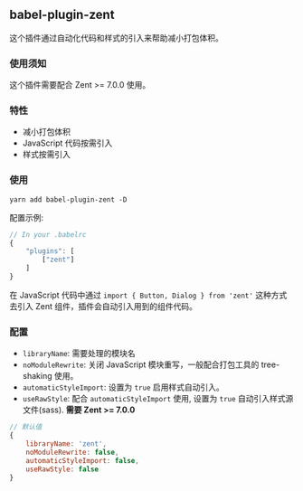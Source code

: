 ## babel-plugin-zent

这个插件通过自动化代码和样式的引入来帮助减小打包体积。

### 使用须知

这个插件需要配合 Zent >= 7.0.0 使用。

### 特性

- 减小打包体积
- JavaScript 代码按需引入
- 样式按需引入

### 使用

`yarn add babel-plugin-zent -D`

配置示例:

```js
// In your .babelrc
{
	"plugins": [
		["zent"]
	]
}
```

在 JavaScript 代码中通过 `import { Button, Dialog } from 'zent'` 这种方式去引入 Zent 组件，插件会自动引入用到的组件代码。

### 配置

- `libraryName`: 需要处理的模块名
- `noModuleRewrite`: 关闭 JavaScript 模块重写，一般配合打包工具的 tree-shaking 使用。
- `automaticStyleImport`: 设置为 `true` 启用样式自动引入。
- `useRawStyle`: 配合 `automaticStyleImport` 使用, 设置为 `true` 自动引入样式源文件(sass). **需要 Zent >= 7.0.0**

```js
// 默认值
{
	libraryName: 'zent',
	noModuleRewrite: false,
	automaticStyleImport: false,
	useRawStyle: false
}
```
